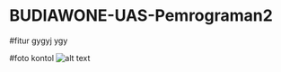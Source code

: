 # BUDIAWONE-UAS-Pemrograman2

#fitur
gygyj
ygy

#foto kontol
![alt text](https://github.com/BUDIAWONE/BUDIAWONE-UAS-Pemrograman2/blob/main/1.png?raw=true)
